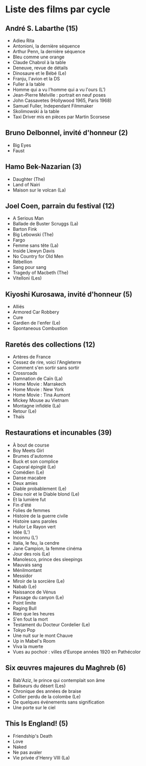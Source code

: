 # Liste des films par cycle

## André S. Labarthe (15)

  * Adieu Rita  
  * Antonioni, la dernière séquence  
  * Arthur Penn, la dernière séquence  
  * Bleu comme une orange  
  * Claude Chabrol à la table  
  * Deneuve, revue de détails  
  * Dinosaure et le Bébé (Le)  
  * Franju, l'avion et la DS  
  * Fuller à la table  
  * Homme qui a vu l'homme qui a vu l'ours (L')  
  * Jean-Pierre Melville : portrait en neuf poses  
  * John Cassavetes (Hollywood 1965, Paris 1968)  
  * Samuel Fuller, Independant Filmmaker  
  * Skolimowski à la table  
  * Taxi Driver mis en pièces par Martin Scorsese

## Bruno Delbonnel, invité d'honneur (2)

  * Big Eyes  
  * Faust

## Hamo Bek-Nazarian (3)

  * Daughter (The)  
  * Land of Nairi  
  * Maison sur le volcan (La)

## Joel Coen, parrain du festival (12)

  * A Serious Man  
  * Ballade de Buster Scruggs (La)  
  * Barton Fink  
  * Big Lebowski (The)  
  * Fargo  
  * Femme sans tête (La)  
  * Inside Llewyn Davis  
  * No Country for Old Men  
  * Rébellion  
  * Sang pour sang  
  * Tragedy of Macbeth (The)  
  * Vitelloni (Les)

## Kiyoshi Kurosawa, invité d'honneur (5)

  * Alliés  
  * Armored Car Robbery  
  * Cure  
  * Gardien de l'enfer (Le)  
  * Spontaneous Combustion

## Raretés des collections (12)

  * Artères de France  
  * Cessez de rire, voici l'Angleterre  
  * Comment s'en sortir sans sortir  
  * Crossroads  
  * Damnation de Caïn (La)  
  * Home Movie : Marrakech  
  * Home Movie : New York  
  * Home Movie : Tina Aumont  
  * Mickey Mouse au Vietnam  
  * Montagne infidèle (La)  
  * Retour (Le)  
  * Thaïs

## Restaurations et incunables (39)

  * À bout de course  
  * Boy Meets Girl  
  * Brumes d'automne  
  * Buck et son complice  
  * Caporal épinglé (Le)  
  * Comédien (Le)  
  * Danse macabre  
  * Deux amies  
  * Diable probablement (Le)  
  * Dieu noir et le Diable blond (Le)  
  * Et la lumière fut  
  * Fin d'été  
  * Folies de femmes  
  * Histoire de la guerre civile  
  * Histoire sans paroles  
  * Huilor Le Rayon vert  
  * Idée (L')  
  * Inconnu (L')  
  * Italia, le feu, la cendre  
  * Jane Campion, la femme cinéma  
  * Jour des rois (Le)  
  * Manolesco, prince des sleepings  
  * Mauvais sang  
  * Ménilmontant  
  * Messidor  
  * Miroir de la sorcière (Le)  
  * Nabab (Le)  
  * Naissance de Vénus  
  * Passage du canyon (Le)  
  * Point limite  
  * Raging Bull  
  * Rien que les heures  
  * S'en fout la mort  
  * Testament du Docteur Cordelier (Le)  
  * Tokyo Pop  
  * Une nuit sur le mont Chauve  
  * Up in Mabel's Room  
  * Viva la muerte  
  * Vues au pochoir : villes d'Europe années 1920 en Pathécolor

## Six œuvres majeures du Maghreb (6)

  * Bab'Aziz, le prince qui contemplait son âme  
  * Baliseurs du désert (Les)  
  * Chronique des années de braise  
  * Collier perdu de la colombe (Le)  
  * De quelques événements sans signification  
  * Une porte sur le ciel

## This Is England! (5)

  * Friendship's Death  
  * Love  
  * Naked  
  * Ne pas avaler  
  * Vie privée d'Henry VIII (La)  
